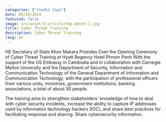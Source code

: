 ```yaml
---
categories: ["studio tips"]
date: 05/24/2024
featured: false
image: src/asset/3-article/tmp-photo-1.jpg
title: Cyber ​​Threat Training
description: Cyber ​​Threat Training
lang: en
---
```


HE Secretary of State Khov Makara Presides Over the Opening Ceremony of Cyber ​​Threat Training at Hyatt Regency Hotel Phnom Penh With the support of the US Embassy in Cambodia and in collaboration with Carnegie Mellon University and the Department of Security, Information and Communication Technology of the General Department of Information and Communication Technology, with the participation of professional officers from various units, ministries, government institutions, banking associations, a total of about 50 people.

The training aims to strengthen stakeholders' knowledge of how to deal with cyber security incidents, increase the ability to capture IP addresses used by information technology hackers (IOC), and share best practices for facilitating response and sharing. Share cybersecurity information.
